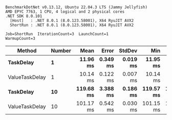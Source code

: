 ```

BenchmarkDotNet v0.13.12, Ubuntu 22.04.3 LTS (Jammy Jellyfish)
AMD EPYC 7763, 1 CPU, 4 logical and 2 physical cores
.NET SDK 8.0.101
  [Host]   : .NET 8.0.1 (8.0.123.58001), X64 RyuJIT AVX2
  ShortRun : .NET 8.0.1 (8.0.123.58001), X64 RyuJIT AVX2

Job=ShortRun  IterationCount=3  LaunchCount=1  
WarmupCount=3  

```
| Method         | Number | Mean      | Error    | StdDev   | Min       | Max       | Allocated |
|--------------- |------- |----------:|---------:|---------:|----------:|----------:|----------:|
| **TaskDelay**      | **1**      |  **11.96 ms** | **0.349 ms** | **0.019 ms** |  **11.95 ms** |  **11.99 ms** |     **352 B** |
| ValueTaskDelay | 1      |  10.14 ms | 0.122 ms | 0.007 ms |  10.14 ms |  10.15 ms |     192 B |
| **TaskDelay**      | **10**     | **119.68 ms** | **3.388 ms** | **0.186 ms** | **119.57 ms** | **119.90 ms** |    **2053 B** |
| ValueTaskDelay | 10     | 101.17 ms | 0.542 ms | 0.030 ms | 101.15 ms | 101.21 ms |     381 B |

